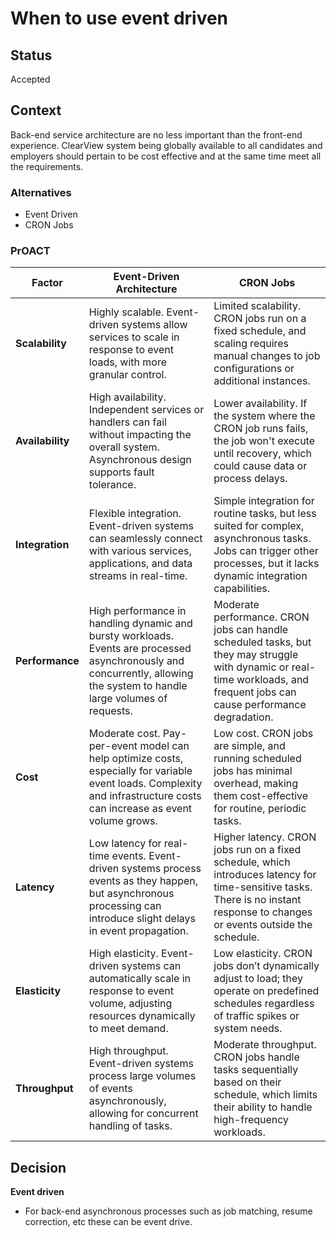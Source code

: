 # When to use event driven

## Status
Accepted

## Context
Back-end service architecture are no less important than the front-end experience. ClearView system being globally available to all candidates and employers should pertain to be cost effective and at the same time meet all the requirements.

### Alternatives
* Event Driven
* CRON Jobs

### PrOACT
| Factor         | **Event-Driven Architecture**                                   | **CRON Jobs**                                                   |
| -------------- | ----------------------------------------------------------------| ----------------------------------------------------------------|
| **Scalability**| Highly scalable. Event-driven systems allow services to scale in response to event loads, with more granular control. | Limited scalability. CRON jobs run on a fixed schedule, and scaling requires manual changes to job configurations or additional instances. |
| **Availability**| High availability. Independent services or handlers can fail without impacting the overall system. Asynchronous design supports fault tolerance. | Lower availability. If the system where the CRON job runs fails, the job won't execute until recovery, which could cause data or process delays. |
| **Integration**| Flexible integration. Event-driven systems can seamlessly connect with various services, applications, and data streams in real-time. | Simple integration for routine tasks, but less suited for complex, asynchronous tasks. Jobs can trigger other processes, but it lacks dynamic integration capabilities. |
| **Performance**| High performance in handling dynamic and bursty workloads. Events are processed asynchronously and concurrently, allowing the system to handle large volumes of requests. | Moderate performance. CRON jobs can handle scheduled tasks, but they may struggle with dynamic or real-time workloads, and frequent jobs can cause performance degradation. |
| **Cost**       | Moderate cost. Pay-per-event model can help optimize costs, especially for variable event loads. Complexity and infrastructure costs can increase as event volume grows. | Low cost. CRON jobs are simple, and running scheduled jobs has minimal overhead, making them cost-effective for routine, periodic tasks. |
| **Latency**    | Low latency for real-time events. Event-driven systems process events as they happen, but asynchronous processing can introduce slight delays in event propagation. | Higher latency. CRON jobs run on a fixed schedule, which introduces latency for time-sensitive tasks. There is no instant response to changes or events outside the schedule. |
| **Elasticity** | High elasticity. Event-driven systems can automatically scale in response to event volume, adjusting resources dynamically to meet demand. | Low elasticity. CRON jobs don’t dynamically adjust to load; they operate on predefined schedules regardless of traffic spikes or system needs. |
| **Throughput** | High throughput. Event-driven systems process large volumes of events asynchronously, allowing for concurrent handling of tasks. | Moderate throughput. CRON jobs handle tasks sequentially based on their schedule, which limits their ability to handle high-frequency workloads. |

## Decision
**Event driven**
* For back-end asynchronous processes such as job matching, resume correction, etc these can be event drive.
